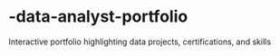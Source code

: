 # -data-analyst-portfolio
Interactive portfolio highlighting data projects, certifications, and skills
